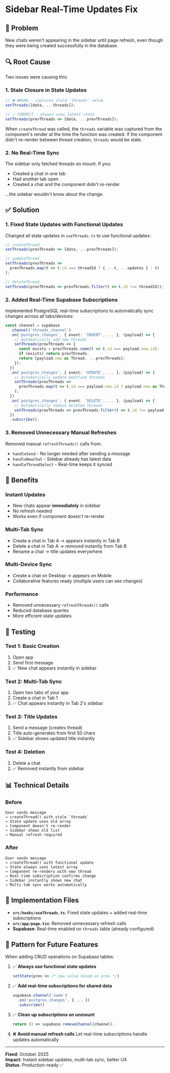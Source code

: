 # Sidebar Real-Time Updates Fix

## 🐛 Problem
New chats weren't appearing in the sidebar until page refresh, even though they were being created successfully in the database.

## 🔍 Root Cause
Two issues were causing this:

### 1. **Stale Closure in State Updates**
```typescript
// ❌ WRONG - captures stale `threads` value
setThreads([data, ...threads]);

// ✅ CORRECT - always uses latest state
setThreads(prevThreads => [data, ...prevThreads]);
```

When `createThread` was called, the `threads` variable was captured from the component's render at the time the function was created. If the component didn't re-render between thread creation, `threads` would be stale.

### 2. **No Real-Time Sync**
The sidebar only fetched threads on mount. If you:
- Created a chat in one tab
- Had another tab open
- Created a chat and the component didn't re-render

...the sidebar wouldn't know about the change.

## ✅ Solution

### 1. Fixed State Updates with Functional Updates
Changed all state updates in `useThreads.ts` to use functional updates:

```typescript
// createThread
setThreads(prevThreads => [data, ...prevThreads]);

// updateThread
setThreads(prevThreads => 
  prevThreads.map(t => t.id === threadId ? { ...t, ...updates } : t)
);

// deleteThread
setThreads(prevThreads => prevThreads.filter(t => t.id !== threadId));
```

### 2. Added Real-Time Supabase Subscriptions
Implemented PostgreSQL real-time subscriptions to automatically sync changes across all tabs/devices:

```typescript
const channel = supabase
  .channel('threads_channel')
  .on('postgres_changes', { event: 'INSERT', ... }, (payload) => {
    // Automatically add new threads
    setThreads(prevThreads => {
      const exists = prevThreads.some(t => t.id === payload.new.id);
      if (exists) return prevThreads;
      return [payload.new as Thread, ...prevThreads];
    });
  })
  .on('postgres_changes', { event: 'UPDATE', ... }, (payload) => {
    // Automatically update modified threads
    setThreads(prevThreads =>
      prevThreads.map(t => t.id === payload.new.id ? payload.new as Thread : t)
    );
  })
  .on('postgres_changes', { event: 'DELETE', ... }, (payload) => {
    // Automatically remove deleted threads
    setThreads(prevThreads => prevThreads.filter(t => t.id !== payload.old.id));
  })
  .subscribe();
```

### 3. Removed Unnecessary Manual Refreshes
Removed manual `refreshThreads()` calls from:
- `handleSend` - No longer needed after sending a message
- `handleNewChat` - Sidebar already has latest data
- `handleThreadSelect` - Real-time keeps it synced

## 🎯 Benefits

### Instant Updates
- New chats appear **immediately** in sidebar
- No refresh needed
- Works even if component doesn't re-render

### Multi-Tab Sync
- Create a chat in Tab A → appears instantly in Tab B
- Delete a chat in Tab A → removed instantly from Tab B
- Rename a chat → title updates everywhere

### Multi-Device Sync
- Create a chat on Desktop → appears on Mobile
- Collaborative features ready (multiple users can see changes)

### Performance
- Removed unnecessary `refreshThreads()` calls
- Reduced database queries
- More efficient state updates

## 🧪 Testing

### Test 1: Basic Creation
1. Open app
2. Send first message
3. ✅ New chat appears instantly in sidebar

### Test 2: Multi-Tab Sync
1. Open two tabs of your app
2. Create a chat in Tab 1
3. ✅ Chat appears instantly in Tab 2's sidebar

### Test 3: Title Updates
1. Send a message (creates thread)
2. Title auto-generates from first 50 chars
3. ✅ Sidebar shows updated title instantly

### Test 4: Deletion
1. Delete a chat
2. ✅ Removed instantly from sidebar

## 📊 Technical Details

### Before
```
User sends message 
→ createThread() with stale `threads`
→ State update uses old array
→ Component doesn't re-render
→ Sidebar shows old list
→ Manual refresh required
```

### After
```
User sends message
→ createThread() with functional update
→ State always uses latest array
→ Component re-renders with new thread
→ Real-time subscription confirms change
→ Sidebar instantly shows new chat
→ Multi-tab sync works automatically
```

## 🔧 Implementation Files

- **`src/hooks/useThreads.ts`**: Fixed state updates + added real-time subscriptions
- **`src/app/page.tsx`**: Removed unnecessary refresh calls
- **Supabase**: Real-time enabled on `threads` table (already configured)

## 📝 Pattern for Future Features

When adding CRUD operations on Supabase tables:

1. ✅ **Always use functional state updates**
   ```typescript
   setState(prev => /* new value based on prev */)
   ```

2. ✅ **Add real-time subscriptions for shared data**
   ```typescript
   supabase.channel('name')
     .on('postgres_changes', { ... })
     .subscribe()
   ```

3. ✅ **Clean up subscriptions on unmount**
   ```typescript
   return () => supabase.removeChannel(channel);
   ```

4. ❌ **Avoid manual refresh calls**
   Let real-time subscriptions handle updates automatically

---

**Fixed**: October 2025  
**Impact**: Instant sidebar updates, multi-tab sync, better UX  
**Status**: Production-ready ✅
